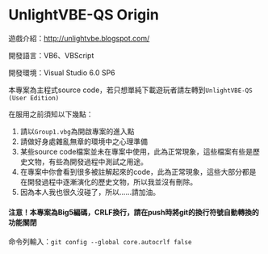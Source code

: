 # UnlightVBE-QS Origin

遊戲介紹：http://unlightvbe.blogspot.com/

開發語言：VB6、VBScript

開發環境：Visual Studio 6.0 SP6

本專案為主程式source code，若只想單純下載遊玩者請左轉到`UnlightVBE-QS (User Edition)`


在服用之前須知以下幾點：

1. 請以`Group1.vbg`為開啟專案的進入點
2. 請做好身處雜亂無章的環境中之心理準備
3. 某些source code檔案並未在專案中使用，此為正常現象，這些檔案有些是歷史文物，有些為開發過程中測試之用途。
4. 在專案中你會看到很多被註解起來的code，此為正常現象，這些大部分都是在開發過程中逐漸演化的歷史文物，所以我並沒有刪除。
5. 因為本人我也很久沒碰了，所以......請加油。

#### 注意！本專案為Big5編碼，CRLF換行，請在push時將git的換行符號自動轉換的功能關閉
命令列輸入：```git config --global core.autocrlf false```
